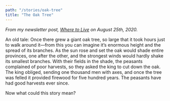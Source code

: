 ```yaml
---
path: "/stories/oak-tree"
title: "The Oak Tree"
---
```


*From my newsletter post, [Where to Live](https://simonsarris.substack.com/p/where-to-live) on August 25th, 2020.*

An old tale: Once there grew a giant oak tree, so large that it took hours just to walk around it—from this you can imagine it’s enormous height and the spread of its branches. As the sun rose and set the oak would shade entire provinces, one after the other, and the strongest winds would hardly shake its smallest branches. With their fields in the shade, the peasants complained of poor harvests, so they asked the king to cut down the oak. The king obliged, sending one thousand men with axes, and once the tree was felled it provided firewood for five hundred years. The peasants have had good harvests ever since.

Now what could this story mean?

